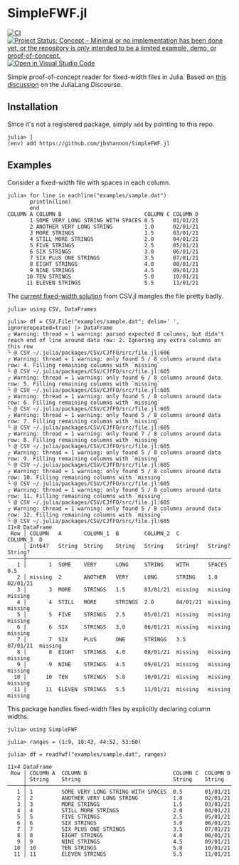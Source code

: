 # SimpleFWF.jl

[![CI](https://github.com/jbshannon/SimpleFWF.jl/workflows/CI/badge.svg)](https://github.com/jbshannon/SimpleFWF.jl/actions?query=workflow%3ACI)
[![Project Status: Concept – Minimal or no implementation has been done yet, or the repository is only intended to be a limited example, demo, or proof-of-concept.](https://www.repostatus.org/badges/latest/concept.svg)](https://www.repostatus.org/#concept)
[![Open in Visual Studio Code](https://open.vscode.dev/badges/open-in-vscode.svg)](https://open.vscode.dev/jbshannon/SimpleFWF.jl)

Simple proof-of-concept reader for fixed-width files in Julia. Based on [this discussion](https://discourse.julialang.org/t/reading-fixed-width-files-a-preliminary-solution/60525) on the JuliaLang Discourse.

## Installation

Since it's not a registered package, simply `add` by pointing to this repo.

```julia-repl
julia> ]
(env) add https://github.com/jbshannon/SimpleFWF.jl 
```

## Examples

Consider a fixed-width file with spaces in each column.

```julia-repl
julia> for line in eachline("examples/sample.dat")
       println(line)
       end
COLUMN A COLUMN B                          COLUMN C COLUMN D
       1 SOME VERY LONG STRING WITH SPACES 0.5      01/01/21
       2 ANOTHER VERY LONG STRING          1.0      02/01/21
       3 MORE STRINGS                      1.5      03/01/21
       4 STILL MORE STRINGS                2.0      04/01/21
       5 FIVE STRINGS                      2.5      05/01/21
       6 SIX STRINGS                       3.0      06/01/21
       7 SIX PLUS ONE STRINGS              3.5      07/01/21
       8 EIGHT STRINGS                     4.0      08/01/21
       9 NINE STRINGS                      4.5      09/01/21
      10 TEN STRINGS                       5.0      10/01/21
      11 ELEVEN STRINGS                    5.5      11/01/21
```

The [current fixed-width solution](https://csv.juliadata.org/stable/#Fixed-Width-Files) from CSV.jl mangles the file pretty badly.

```julia-repl
julia> using CSV, DataFrames

julia> df = CSV.File("examples/sample.dat"; delim=' ', ignorerepeated=true) |> DataFrame
┌ Warning: thread = 1 warning: parsed expected 8 columns, but didn't reach end of line around data row: 2. Ignoring any extra columns on this row
└ @ CSV ~/.julia/packages/CSV/CJfFO/src/file.jl:606
┌ Warning: thread = 1 warning: only found 5 / 8 columns around data row: 4. Filling remaining columns with `missing`
└ @ CSV ~/.julia/packages/CSV/CJfFO/src/file.jl:605
┌ Warning: thread = 1 warning: only found 6 / 8 columns around data row: 5. Filling remaining columns with `missing`
└ @ CSV ~/.julia/packages/CSV/CJfFO/src/file.jl:605
┌ Warning: thread = 1 warning: only found 5 / 8 columns around data row: 6. Filling remaining columns with `missing`
└ @ CSV ~/.julia/packages/CSV/CJfFO/src/file.jl:605
┌ Warning: thread = 1 warning: only found 5 / 8 columns around data row: 7. Filling remaining columns with `missing`
└ @ CSV ~/.julia/packages/CSV/CJfFO/src/file.jl:605
┌ Warning: thread = 1 warning: only found 7 / 8 columns around data row: 8. Filling remaining columns with `missing`
└ @ CSV ~/.julia/packages/CSV/CJfFO/src/file.jl:605
┌ Warning: thread = 1 warning: only found 5 / 8 columns around data row: 9. Filling remaining columns with `missing`
└ @ CSV ~/.julia/packages/CSV/CJfFO/src/file.jl:605
┌ Warning: thread = 1 warning: only found 5 / 8 columns around data row: 10. Filling remaining columns with `missing`
└ @ CSV ~/.julia/packages/CSV/CJfFO/src/file.jl:605
┌ Warning: thread = 1 warning: only found 5 / 8 columns around data row: 11. Filling remaining columns with `missing`
└ @ CSV ~/.julia/packages/CSV/CJfFO/src/file.jl:605
┌ Warning: thread = 1 warning: only found 5 / 8 columns around data row: 12. Filling remaining columns with `missing`
└ @ CSV ~/.julia/packages/CSV/CJfFO/src/file.jl:605
11×8 DataFrame
 Row │ COLUMN   A       COLUMN_1  B        COLUMN_2  C         COLUMN_3  D        
     │ Int64?   String  String    String   String    String?   String?   String?  
─────┼────────────────────────────────────────────────────────────────────────────
   1 │       1  SOME    VERY      LONG     STRING    WITH      SPACES    0.5
   2 │ missing  2       ANOTHER   VERY     LONG      STRING    1.0       02/01/21
   3 │       3  MORE    STRINGS   1.5      03/01/21  missing   missing   missing  
   4 │       4  STILL   MORE      STRINGS  2.0       04/01/21  missing   missing  
   5 │       5  FIVE    STRINGS   2.5      05/01/21  missing   missing   missing  
   6 │       6  SIX     STRINGS   3.0      06/01/21  missing   missing   missing  
   7 │       7  SIX     PLUS      ONE      STRINGS   3.5       07/01/21  missing  
   8 │       8  EIGHT   STRINGS   4.0      08/01/21  missing   missing   missing  
   9 │       9  NINE    STRINGS   4.5      09/01/21  missing   missing   missing  
  10 │      10  TEN     STRINGS   5.0      10/01/21  missing   missing   missing  
  11 │      11  ELEVEN  STRINGS   5.5      11/01/21  missing   missing   missing  
```

This package handles fixed-width files by explicitly declaring column widths.

```julia-repl
julia> using SimpleFWF

julia> ranges = (1:9, 10:43, 44:52, 53:60)

julia> df = readfwf("examples/sample.dat", ranges)

11×4 DataFrame
 Row │ COLUMN A  COLUMN B                           COLUMN C  COLUMN D
     │ String    String                             String    String
─────┼─────────────────────────────────────────────────────────────────
   1 │ 1         SOME VERY LONG STRING WITH SPACES  0.5       01/01/21
   2 │ 2         ANOTHER VERY LONG STRING           1.0       02/01/21
   3 │ 3         MORE STRINGS                       1.5       03/01/21
   4 │ 4         STILL MORE STRINGS                 2.0       04/01/21
   5 │ 5         FIVE STRINGS                       2.5       05/01/21
   6 │ 6         SIX STRINGS                        3.0       06/01/21
   7 │ 7         SIX PLUS ONE STRINGS               3.5       07/01/21
   8 │ 8         EIGHT STRINGS                      4.0       08/01/21
   9 │ 9         NINE STRINGS                       4.5       09/01/21
  10 │ 10        TEN STRINGS                        5.0       10/01/21
  11 │ 11        ELEVEN STRINGS                     5.5       11/01/21
```
